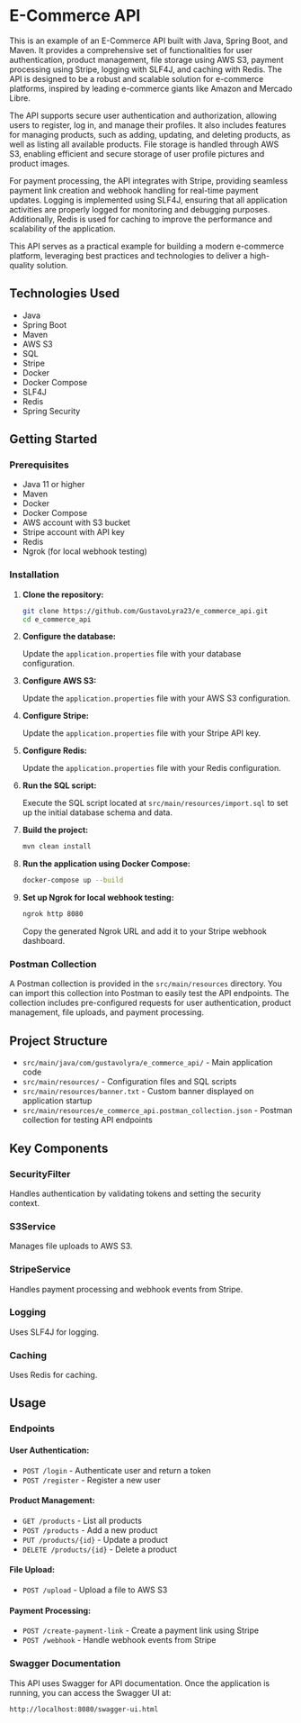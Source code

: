 # E-Commerce API

This is an example of an E-Commerce API built with Java, Spring Boot, and Maven. It provides a comprehensive set of functionalities for user authentication, product management, file storage using AWS S3, payment processing using Stripe, logging with SLF4J, and caching with Redis. The API is designed to be a robust and scalable solution for e-commerce platforms, inspired by leading e-commerce giants like Amazon and Mercado Libre.

The API supports secure user authentication and authorization, allowing users to register, log in, and manage their profiles. It also includes features for managing products, such as adding, updating, and deleting products, as well as listing all available products. File storage is handled through AWS S3, enabling efficient and secure storage of user profile pictures and product images.

For payment processing, the API integrates with Stripe, providing seamless payment link creation and webhook handling for real-time payment updates. Logging is implemented using SLF4J, ensuring that all application activities are properly logged for monitoring and debugging purposes. Additionally, Redis is used for caching to improve the performance and scalability of the application.

This API serves as a practical example for building a modern e-commerce platform, leveraging best practices and technologies to deliver a high-quality solution.

## Technologies Used

- Java
- Spring Boot
- Maven
- AWS S3
- SQL
- Stripe
- Docker
- Docker Compose
- SLF4J
- Redis
- Spring Security

## Getting Started

### Prerequisites

- Java 11 or higher
- Maven
- Docker
- Docker Compose
- AWS account with S3 bucket
- Stripe account with API key
- Redis
- Ngrok (for local webhook testing)

### Installation

1. **Clone the repository:**

    ```sh
    git clone https://github.com/GustavoLyra23/e_commerce_api.git
    cd e_commerce_api
    ```

2. **Configure the database:**

    Update the `application.properties` file with your database configuration.

3. **Configure AWS S3:**

    Update the `application.properties` file with your AWS S3 configuration.

4. **Configure Stripe:**

    Update the `application.properties` file with your Stripe API key.

5. **Configure Redis:**

    Update the `application.properties` file with your Redis configuration.

6. **Run the SQL script:**

    Execute the SQL script located at `src/main/resources/import.sql` to set up the initial database schema and data.

7. **Build the project:**

    ```sh
    mvn clean install
    ```

8. **Run the application using Docker Compose:**

    ```sh
    docker-compose up --build
    ```

9. **Set up Ngrok for local webhook testing:**

    ```sh
    ngrok http 8080
    ```

    Copy the generated Ngrok URL and add it to your Stripe webhook dashboard.

### Postman Collection

A Postman collection is provided in the `src/main/resources` directory. You can import this collection into Postman to easily test the API endpoints. The collection includes pre-configured requests for user authentication, product management, file uploads, and payment processing.

## Project Structure

- `src/main/java/com/gustavolyra/e_commerce_api/` - Main application code
- `src/main/resources/` - Configuration files and SQL scripts
- `src/main/resources/banner.txt` - Custom banner displayed on application startup
- `src/main/resources/e_commerce_api.postman_collection.json` - Postman collection for testing API endpoints

## Key Components

### SecurityFilter

Handles authentication by validating tokens and setting the security context.

### S3Service

Manages file uploads to AWS S3.

### StripeService

Handles payment processing and webhook events from Stripe.

### Logging

Uses SLF4J for logging.

### Caching

Uses Redis for caching.

## Usage

### Endpoints

#### User Authentication:
- `POST /login` - Authenticate user and return a token
- `POST /register` - Register a new user

#### Product Management:
- `GET /products` - List all products
- `POST /products` - Add a new product 
- `PUT /products/{id}` - Update a product 
- `DELETE /products/{id}` - Delete a product 

#### File Upload:
- `POST /upload` - Upload a file to AWS S3

#### Payment Processing:
- `POST /create-payment-link` - Create a payment link using Stripe
- `POST /webhook` - Handle webhook events from Stripe

### Swagger Documentation

This API uses Swagger for API documentation. Once the application is running, you can access the Swagger UI at:

```bash
http://localhost:8080/swagger-ui.html
